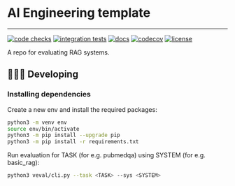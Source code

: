 # AI Engineering template

----------------------------------------------------------------------------------------

[![code checks](https://github.com/VectorInstitute/aieng-template/actions/workflows/code_checks.yml/badge.svg)](https://github.com/VectorInstitute/aieng-template/actions/workflows/code_checks.yml)
[![integration tests](https://github.com/VectorInstitute/aieng-template/actions/workflows/integration_tests.yml/badge.svg)](https://github.com/VectorInstitute/aieng-template/actions/workflows/integration_tests.yml)
[![docs](https://github.com/VectorInstitute/aieng-template/actions/workflows/docs_deploy.yml/badge.svg)](https://github.com/VectorInstitute/aieng-template/actions/workflows/docs_deploy.yml)
[![codecov](https://codecov.io/gh/VectorInstitute/aieng-template/branch/main/graph/badge.svg)](https://codecov.io/gh/VectorInstitute/aieng-template)
[![license](https://img.shields.io/github/license/VectorInstitute/aieng-template.svg)](https://github.com/VectorInstitute/aieng-template/blob/main/LICENSE)

A repo for evaluating RAG systems.

## 🧑🏿‍💻 Developing

### Installing dependencies

Create a new env and install the required packages:
```bash
python3 -m venv env
source env/bin/activate
python3 -m pip install --upgrade pip
python3 -m pip install -r requirements.txt
```

Run evaluation for TASK (for e.g. pubmedqa) using SYSTEM (for e.g. basic_rag):
```bash
python3 veval/cli.py --task <TASK> --sys <SYSTEM>
```
